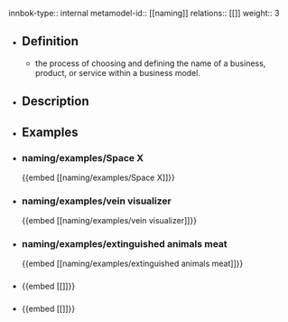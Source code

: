 innbok-type:: internal
metamodel-id:: [[naming]]
relations:: [[]]
weight:: 3

- ## Definition
  - the process of choosing and defining the name of a business, product, or service within a business model.
- ## Description
- ## Examples
- ### naming/examples/Space X
  {{embed [[naming/examples/Space X]]}}
- ### naming/examples/vein visualizer
  {{embed [[naming/examples/vein visualizer]]}}
- ### naming/examples/extinguished animals meat
  {{embed [[naming/examples/extinguished animals meat]]}}
- ### 
  {{embed [[]]}}
- ### 
  {{embed [[]]}}


